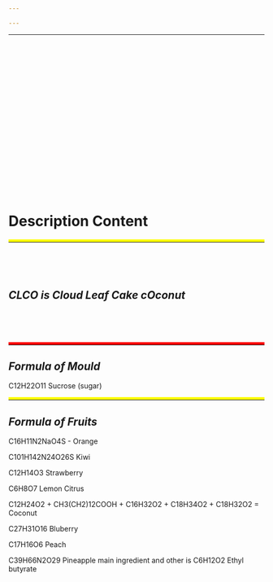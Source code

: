 ```yaml
---

---
```


---

&nbsp;

&nbsp;

&nbsp;

&nbsp;

&nbsp;

&nbsp;

&nbsp;

&nbsp;

&nbsp;

&nbsp;

# Description Content

<hr style="border-top:5px solid yellow">

&nbsp;

&nbsp;

## *CLCO is Cloud Leaf Cake cOconut*

&nbsp;

&nbsp;

<hr style="border-top:5px solid red">

## _**Formula of Mould**_ 

 C12H22O11 Sucrose (sugar)
 
 <hr style="border-top:5px solid yellow">
 

## _**Formula of Fruits**_ 

C16H11N2NaO4S - Orange

C101H142N24O26S Kiwi

C12H14O3 Strawberry

C6H8O7 Lemon Citrus

C12H24O2 + CH3(CH2)12COOH + C16H32O2 + C18H34O2 + C18H32O2 = Coconut

C27H31O16 Bluberry

C17H16O6 Peach

C39H66N2O29 Pineapple main ingredient and other is C6H12O2 Ethyl butyrate


